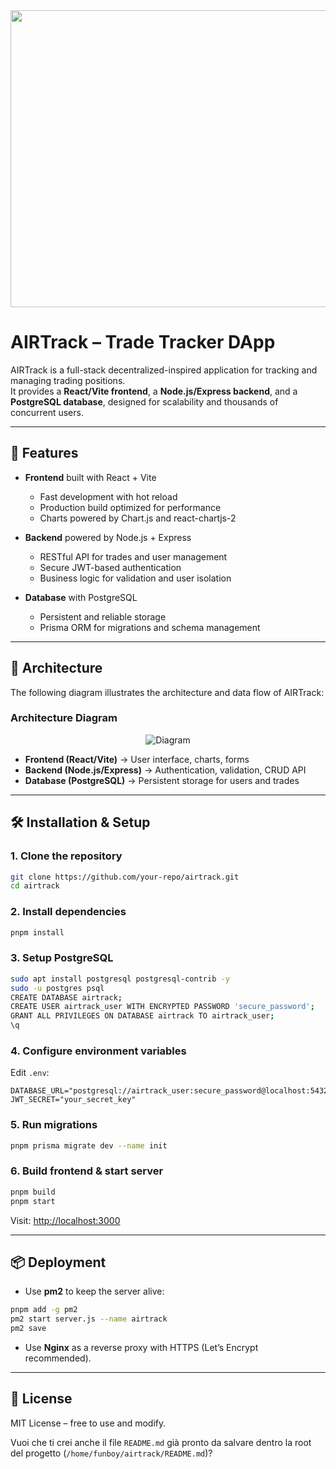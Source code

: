 <div align="center">
<img width="1200" height="475" alt="GHBanner" src="https://github.com/0xfunboy/AIRTrack/blob/main/AIRTrack_Frontend_demo.png" />
</div>

# AIRTrack – Trade Tracker DApp

AIRTrack is a full-stack decentralized-inspired application for tracking and managing trading positions.  
It provides a **React/Vite frontend**, a **Node.js/Express backend**, and a **PostgreSQL database**, designed for scalability and thousands of concurrent users.

---

## 🚀 Features

- **Frontend** built with React + Vite
  - Fast development with hot reload
  - Production build optimized for performance
  - Charts powered by Chart.js and react-chartjs-2

- **Backend** powered by Node.js + Express
  - RESTful API for trades and user management
  - Secure JWT-based authentication
  - Business logic for validation and user isolation

- **Database** with PostgreSQL
  - Persistent and reliable storage
  - Prisma ORM for migrations and schema management

---

## 📌 Architecture

The following diagram illustrates the architecture and data flow of AIRTrack:

### Architecture Diagram
<div align="center">
<img alt="Diagram" src="https://github.com/0xfunboy/AIRTrack/blob/main/TechArch.png" />
</div>

- **Frontend (React/Vite)** → User interface, charts, forms  
- **Backend (Node.js/Express)** → Authentication, validation, CRUD API  
- **Database (PostgreSQL)** → Persistent storage for users and trades  

---

## 🛠️ Installation & Setup

### 1. Clone the repository
```bash
git clone https://github.com/your-repo/airtrack.git
cd airtrack
````

### 2. Install dependencies

```bash
pnpm install
```

### 3. Setup PostgreSQL

```bash
sudo apt install postgresql postgresql-contrib -y
sudo -u postgres psql
CREATE DATABASE airtrack;
CREATE USER airtrack_user WITH ENCRYPTED PASSWORD 'secure_password';
GRANT ALL PRIVILEGES ON DATABASE airtrack TO airtrack_user;
\q
```

### 4. Configure environment variables

Edit `.env`:

```env
DATABASE_URL="postgresql://airtrack_user:secure_password@localhost:5432/airtrack"
JWT_SECRET="your_secret_key"
```

### 5. Run migrations

```bash
pnpm prisma migrate dev --name init
```

### 6. Build frontend & start server

```bash
pnpm build
pnpm start
```

Visit: [http://localhost:3000](http://localhost:3000)

---

## 📦 Deployment

* Use **pm2** to keep the server alive:

```bash
pnpm add -g pm2
pm2 start server.js --name airtrack
pm2 save
```

* Use **Nginx** as a reverse proxy with HTTPS (Let’s Encrypt recommended).

---

## 📜 License

MIT License – free to use and modify.

Vuoi che ti crei anche il file `README.md` già pronto da salvare dentro la root del progetto (`/home/funboy/airtrack/README.md`)?
```

